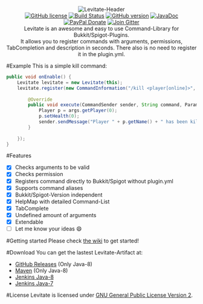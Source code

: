<p align="center">
  <img src="http://media.ketrwu.de/levitate-header-3.png" alt="Levitate-Header">
  <br />
  <a href="https://raw.githubusercontent.com/KennethWussmann/Levitate/master/LICENSE"><img src="https://img.shields.io/badge/license-GPLv2-blue.svg" alt="GitHub license"></a>
  <a href="https://travis-ci.org/KennethWussmann/Levitate"><img src="https://travis-ci.org/KennethWussmann/Levitate.svg?branch=master" alt="Build Status"></a>
  <a href="https://github.com/KennethWussmann/Levitate/releases/latest"><img src="https://badge.fury.io/gh/KennethWussmann%2FLevitate.svg" alt="GitHub version"></a>
  <a href="http://ci.ketrwu.de/job/Levitate-Java-8/javadoc/"><img src="https://img.shields.io/badge/style-latest-yellow.svg?label=JavaDoc" alt="JavaDoc"></a>
  <a href="https://www.paypal.me/ketrwu/0.99usd"><img src="https://img.shields.io/badge/style-USD%200.99-blue.svg?label=PayPal" alt="PayPal Donate"></a>
  <a href="https://gitter.im/KennethWussmann/Levitate"><img src="https://img.shields.io/badge/style-Join%20channel-organge.svg?label=Gitter" alt="Join Gitter"></a>

<br />
Levitate is an awesome and easy to use Command-Library for Bukkit/Spigot-Plugins.<br />
It allows you to register commands with arguments, permissions, TabCompletion and description in seconds. 
There also is no need to register it in the plugin.yml.
</p>

#Example
This is a simple kill command:
```Java
public void onEnable() {
	Levitate levitate = new Levitate(this);
	levitate.register(new CommandInformation("/kill <player[online]>", "kill.player", "Kill a player"), new CommandHandler() {
				
		@Override
		public void execute(CommandSender sender, String command, ParameterSet args) {
			Player p = args.getPlayer(0);
			p.setHealth(0);
			sender.sendMessage("Player " + p.getName() + " has been killed!");
		}
				
	});
}
```

#Features
- [x] Checks arguments to be valid
- [x] Checks permission
- [x] Registers command directly to Bukkit/Spigot without plugin.yml
- [x] Supports command aliases
- [x] Bukkit/Spigot-Version independent
- [x] HelpMap with detailed Command-List
- [x] TabComplete
- [x] Undefined amount of arguments
- [x] Extendable
- [ ] Let me know your ideas :smile:

#Getting started
Please check [the wiki](https://github.com/KennethWussmann/Levitate/wiki) to get started!

#Download
You can get the lastest Levitate-Artifact at:
* [GitHub Releases](https://github.com/KennethWussmann/Levitate/releases/latest) (Only Java-8)
* [Maven](https://github.com/KennethWussmann/Levitate/wiki/1.-Getting-started#maven) (Only Java-8)
* [Jenkins Java-8](http://ci.ketrwu.de/job/Levitate-Java-8/lastSuccessfulBuild/)
* [Jenkins Java-7](http://ci.ketrwu.de/job/Levitate-Java-7/lastSuccessfulBuild/)

#License
Levitate is licensed under [GNU General Public License Version 2](https://github.com/KennethWussmann/Levitate/blob/master/LICENSE).
